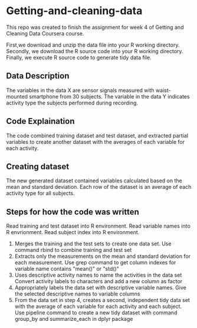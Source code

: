 # Getting-and-cleaning-data
This repo was created to finish the assignment for week 4 of Getting and Cleaning Data Coursera course.

First,we download and unzip the data file into your R working directory.
Secondly, we download the R source code into your R working directory.
Finally, we execute R source code to generate tidy data file.

## Data Description
The variables in the data X are sensor signals measured with waist-mounted smartphone from 30 subjects.
The variable in the data Y indicates activity type the subjects performed during recording.

## Code Explaination
The code combined training dataset and test dataset, and extracted partial variables to create another dataset with the averages of each variable for each activity.

## Creating dataset
The new generated dataset contained variables calculated based on the mean and standard deviation.
Each row of the dataset is an average of each activity type for all subjects.

## Steps for how the code was written
Read training and test dataset into R environment. Read variable names into R envrionment. 
Read subject index into R environment.

1. Merges the training and the test sets to create one data set. Use command rbind to combine training and test set
2. Extracts only the measurements on the mean and standard deviation for each measurement.
   Use grep command to get column indexes for variable name contains "mean()" or "std()"
3. Uses descriptive activity names to name the activities in the data set Convert activity labels to characters and add a new column as factor
4. Appropriately labels the data set with descriptive variable names. Give the selected descriptive names to variable columns
5. From the data set in step 4, creates a second, independent tidy data set with the average of each variable for each activity and each subject. 
   Use pipeline command to create a new tidy dataset with command group_by and summarize_each in dplyr package
